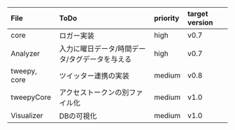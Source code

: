 |File|ToDo|priority|target version|
|:---|:---|:---|:---|
|core|ロガー実装|high|v0.7|
|Analyzer|入力に曜日データ/時間データ/タグデータを与える|high|v0.7|
|tweepy, core|ツイッター連携の実装|medium|v0.8|
|tweepyCore|アクセストークンの別ファイル化|medium|v1.0|
|Visualizer|DBの可視化|medium|v1.0|
